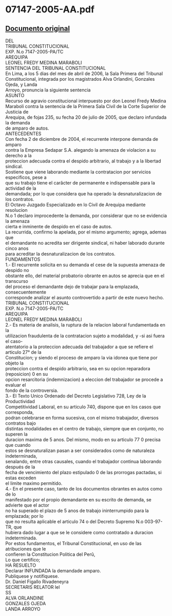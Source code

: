 
07147-2005-AA.pdf
=================
  
[Documento original](https://tc.gob.pe/jurisprudencia/2006/07147-2005-AA.pdf)  
---  
DEL  
TRIBUNAL CONSTITUCIONAL  
EXP. N.o 7147-2005-PA/TC  
AREQUIPA  
LEONEL FREDY MEDINA MARABOLI  
SENTENCIA DEL TRIBUNAL CONSTITUCIONAL  
En Lima, a los 5 dias del mes de abril de 2006, la Sala Primera del Tribunal  
Constitucional, integrada por los magistrados Alva Orlandini, Gonzales Ojeda, y Landa  
Arroyo, pronuncia la siguiente sentencia  
ASUNTO  
Recurso de agravio constitucional interpuesto por don Leonel Fredy Medina  
Maraboli contra la sentencia de la Primera Sala Civil de la Corte Superior de Justicia de  
Arequipa, de fojas 235, su fecha 20 de julio de 2005, que declaro infundada la demanda  
de amparo de autos.  
ANTECEDENTES  
Con fecha 2 de diciembre de 2004, el recurrente interpone demanda de amparo  
contra la Empresa Sedapar S.A. alegando la amenaza de violacion a su derecho a la  
proteccion adecuada contra el despido arbitrario, al trabajo y a la libertad sindical.  
Sostiene que viene laborando mediante la contratacion por servicios especificos, pese a  
que su trabajo tiene el carâcter de permanente e indispensable para la actividad de la  
demandada; por lo que considera que ha operado la desnaturalizacion de los contratos.  
El Octavo Juzgado Especializado en lo Civil de Arequipa mediante resolucion  
N.o 1 declaro improcedente la demanda, por considerar que no se evidencia la amenaza  
cierta e inminente de despido en el caso de autos.  
La recurrida, confirmo la apelada, por el mismo argumento; agrega, ademas que  
el demandante no acredita ser dirigente sindical, ni haber laborado durante cinco anos  
para acreditar la desnaturalizacion de los contratos.  
FUNDAMENTOS  
1.- El recurrente solicita en su demanda el cese de la supuesta amenaza de despido no  
obstante ello, del material probatorio obrante en autos se aprecia que en el transcurso  
del proceso el demandante dejo de trabajar para la emplazada, consecuentemente  
corresponde analizar el asunto controvertido a partir de este nuevo hecho.  
TRIBUNAL CONSTITUCIONAL  
EXP. N.o 7147-2005-PA/TC  
AREQUIPA  
LEONEL FREDY MEDINA MARABOLI  
2.- Es materia de analisis, la ruptura de la relacion laboral fundamentada en la  
utilizacion fraudulenta de la contratacion sujeto a modalidad, y -si asi fuera el caso-  
atentatorio a la proteccion adecuada del trabajador a que se refiere el articulo 27° de la  
Constitucion; y siendo el proceso de amparo la via idonea que tiene por objeto la  
proteccion contra el despido arbitrario, sea en su opcion reparadora (reposicion) 0 en su  
opcion resarcitoria (indemnizacion) a eleccion del trabajador se procede a evaluar el  
fondo de la controversia.  
3.- El Texto Unico Ordenado del Decreto Legislativo 728, Ley de la Productividad  
Competitividad Laboral, en su articulo 740, dispone que en los casos que corresponda,  
podran celebrarse en forma sucesiva, con el mismo trabajador, diversos contratos bajo  
distintas modalidades en el centro de trabajo, siempre que en conjunto, no superen la  
duracion maxima de 5 anos. Del mismo, modo en su articulo 77 0 precisa que cuando  
estos se desnaturalizan pasan a ser considerados como de naturaleza indeterminada,  
senalando, entre otras causales, cuando el trabajador continua laborando después de la  
fecha de vencimiento del plazo estipulado 0 de las prorrogas pactadas, si estas exceden  
el limite maximo permitido.  
4.- En el presente caso, tanto de los documentos obrantes en autos como de lo  
manifestado por el propio demandante en su escrito de demanda, se advierte que el actor  
no ha superado el plazo de 5 anos de trabajo ininterrumpido para la emplazada; por lo  
que no resulta aplicable el articulo 74 o del Decreto Supremo N.o 003-97-TR, que  
hubiera dado lugar a que se le considere como contratado a duracion indeterminada.  
Por estos fundamentos, el Tribunal Constitucional, en uso de las atribuciones que le  
confieren la Constitucion Politica del Perû,  
Lo que certifico;  
HA RESUELTO  
Declarar INFUNDADA la demandade amparo.  
Publiquese y notifiquese.  
Dr. Daniel Figallo Rivadeneyra  
SECRETARIS RELATOR lel  
SS  
ALVA ORLANDINE  
GONZALES OJEDA  
LANDA ARROYO